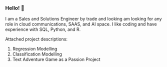 ### Hello! 👋

I am a Sales and Solutions Engineer by trade and looking am looking for any role in cloud communications, SAAS, and AI space. 
I like coding and have experience with SQL, Python, and R. 

Attached project descriptions:
1. Regression Modelling
2. Classification Modelling
3. Text Adventure Game as a Passion Project
